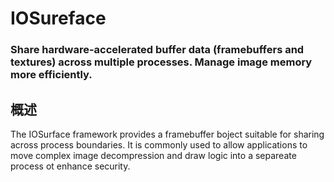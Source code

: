 # IOSureface
### Share hardware-accelerated buffer data (framebuffers and textures) across multiple processes. Manage image memory more efficiently.
## 概述
The IOSurface framework provides a framebuffer boject suitable for sharing across process boundaries. It is commonly used to allow applications to move complex image decompression and draw logic into a separeate process ot enhance security.

